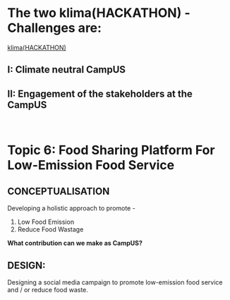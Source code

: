 # The two klima(HACKATHON) - Challenges are:
[klima(HACKATHON)](https://www.ivs.uni-stuttgart.de/klimahackathon/)

## I: Climate neutral CampUS
## II: Engagement of the stakeholders at the CampUS
<br>

# Topic 6: Food Sharing Platform For Low-Emission Food Service

## CONCEPTUALISATION
Developing a holistic approach to promote -
1. Low Food Emission 
2. Reduce Food Wastage 

__What contribution can we make as CampUS?__

## DESIGN:
Designing a social media campaign to promote low-emission 
food service and / or reduce food waste.


